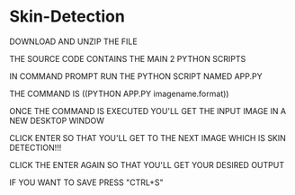 # Skin-Detection
DOWNLOAD AND UNZIP THE FILE

THE SOURCE CODE CONTAINS THE MAIN 2 PYTHON SCRIPTS

IN COMMAND PROMPT RUN THE PYTHON SCRIPT NAMED APP.PY

THE COMMAND IS ((PYTHON APP.PY imagename.format))

ONCE THE COMMAND IS EXECUTED YOU'LL GET THE INPUT IMAGE IN A NEW DESKTOP WINDOW

CLICK ENTER  SO THAT YOU'LL GET TO THE NEXT IMAGE WHICH IS SKIN DETECTION!!!

CLICK THE ENTER AGAIN SO THAT YOU'LL GET YOUR DESIRED OUTPUT 

IF YOU WANT TO SAVE PRESS "CTRL+S"

